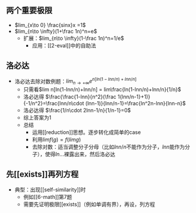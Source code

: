 ## 两个重要极限
- $lim_{x\to 0} \frac{sinx}x =1$
- $lim_{n\to \infty}(1+\frac 1n)^n=e$
  - 扩展：$lim_{n\to \infty}(1-\frac 1n)^n=1/e$
    - 应用：[[2-eval]]中的自助法
## 洛必达
- 洛必达去除对数例题：$lim_{n\to +\infty}e^{n[ln(1-lnn/n)+lnn/n]}$
  - 只需看$lim n[ln(1-lnn/n)+lnn/n] = lim\frac{ln(1-lnn/n)+lnn/n}{1/n}$
  - 洛必达得
$\frac{\frac{1-lnn}{n^2}(\frac 1{lnn/n-1}+1)}{-1/n^2}=\frac{lnn/n\cdot (lnn-1)}{lnn/n-1}=\frac{ln^2n-lnn}{lnn-n}$
  - 洛必达得
$\frac{1/n\cdot 2lnn-1/n}{1/n-1}=0$
  - 综上答案为1
  - 总结
    - 运用[[reduction]]思想。逐步转化成简单的case
    - 利用$limf(g)=f(limg)$
    - 去除对数：适当调整分子分母（比如$lnn/n$不能作为分子，$lnn$能作为分子），使得$ln...$裸露出来，然后洛必达
## 先[[exists]]再列方程
- 典型：出现[[self-similarity]]时
  - 例如[[6-math]]第7题
  - 需要先证明极限[[exists]]（例如单调有界），再设，列方程